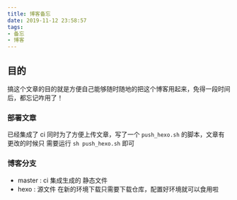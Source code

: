 ```yaml
---
title: 博客备忘
date: 2019-11-12 23:58:57
tags:
- 备忘
- 博客
---
```

## 目的
搞这个文章的目的就是方便自己能够随时随地的把这个博客用起来，免得一段时间后，都忘记咋用了！
### 部署文章
已经集成了 ci 同时为了方便上传文章，写了一个 `push_hexo.sh` 的脚本，文章有更改的时候只
需要运行 `sh push_hexo.sh` 即可

### 博客分支
- master : ci 集成生成的 静态文件
- hexo : 源文件
在新的环境下载只需要下载仓库，配置好环境就可以食用啦

